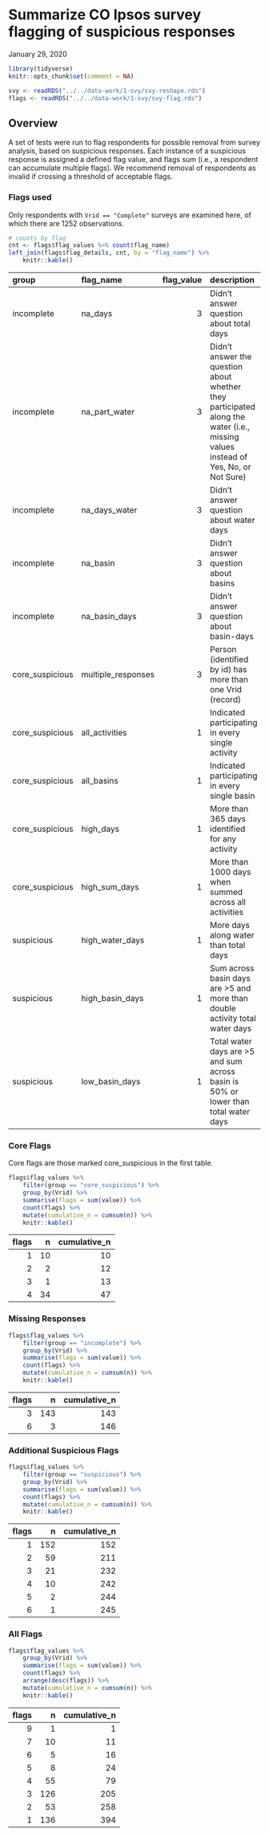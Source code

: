 Summarize CO Ipsos survey flagging of suspicious responses
================
January 29, 2020

``` r
library(tidyverse)
knitr::opts_chunk$set(comment = NA)
```

``` r
svy <- readRDS("../../data-work/1-svy/svy-reshape.rds")
flags <- readRDS("../../data-work/1-svy/svy-flag.rds")
```

## Overview

A set of tests were run to flag respondents for possible removal from
survey analysis, based on suspicious responses. Each instance of a
suspicious response is assigned a defined flag value, and flags sum
(i.e., a respondent can accumulate multiple flags). We recommend removal
of respondents as invalid if crossing a threshold of acceptable flags.

### Flags used

Only respondents with `Vrid == "Complete"` surveys are examined here, of
which there are 1252 observations.

``` r
# counts by flag
cnt <- flags$flag_values %>% count(flag_name)
left_join(flags$flag_details, cnt, by = "flag_name") %>%
    knitr::kable()
```

| group            | flag\_name          | flag\_value | description                                                                                                                       |   n |
| :--------------- | :------------------ | ----------: | :-------------------------------------------------------------------------------------------------------------------------------- | --: |
| incomplete       | na\_days            |           3 | Didn’t answer question about total days                                                                                           |   4 |
| incomplete       | na\_part\_water     |           3 | Didn’t answer the question about whether they participated along the water (i.e., missing values instead of Yes, No, or Not Sure) |  44 |
| incomplete       | na\_days\_water     |           3 | Didn’t answer question about water days                                                                                           |   2 |
| incomplete       | na\_basin           |           3 | Didn’t answer question about basins                                                                                               |  26 |
| incomplete       | na\_basin\_days     |           3 | Didn’t answer question about basin-days                                                                                           |  73 |
| core\_suspicious | multiple\_responses |           3 | Person (identified by id) has more than one Vrid (record)                                                                         |  34 |
| core\_suspicious | all\_activities     |           1 | Indicated participating in every single activity                                                                                  |   5 |
| core\_suspicious | all\_basins         |           1 | Indicated participating in every single basin                                                                                     |   3 |
| core\_suspicious | high\_days          |           1 | More than 365 days identified for any activity                                                                                    |   4 |
| core\_suspicious | high\_sum\_days     |           1 | More than 1000 days when summed across all activities                                                                             |   4 |
| suspicious       | high\_water\_days   |           1 | More days along water than total days                                                                                             |  57 |
| suspicious       | high\_basin\_days   |           1 | Sum across basin days are \>5 and more than double activity total water days                                                      |  31 |
| suspicious       | low\_basin\_days    |           1 | Total water days are \>5 and sum across basin is 50% or lower than total water days                                               | 187 |

### Core Flags

Core flags are those marked core\_suspicious in the first table.

``` r
flags$flag_values %>%
    filter(group == "core_suspicious") %>%
    group_by(Vrid) %>%
    summarise(flags = sum(value)) %>%
    count(flags) %>%
    mutate(cumulative_n = cumsum(n)) %>%
    knitr::kable()
```

| flags |  n | cumulative\_n |
| ----: | -: | ------------: |
|     1 | 10 |            10 |
|     2 |  2 |            12 |
|     3 |  1 |            13 |
|     4 | 34 |            47 |

### Missing Responses

``` r
flags$flag_values %>%
    filter(group == "incomplete") %>%
    group_by(Vrid) %>%
    summarise(flags = sum(value)) %>%
    count(flags) %>%
    mutate(cumulative_n = cumsum(n)) %>%
    knitr::kable()
```

| flags |   n | cumulative\_n |
| ----: | --: | ------------: |
|     3 | 143 |           143 |
|     6 |   3 |           146 |

### Additional Suspicious Flags

``` r
flags$flag_values %>%
    filter(group == "suspicious") %>%
    group_by(Vrid) %>%
    summarise(flags = sum(value)) %>%
    count(flags) %>%
    mutate(cumulative_n = cumsum(n)) %>%
    knitr::kable()
```

| flags |   n | cumulative\_n |
| ----: | --: | ------------: |
|     1 | 152 |           152 |
|     2 |  59 |           211 |
|     3 |  21 |           232 |
|     4 |  10 |           242 |
|     5 |   2 |           244 |
|     6 |   1 |           245 |

### All Flags

``` r
flags$flag_values %>%
    group_by(Vrid) %>%
    summarise(flags = sum(value)) %>%
    count(flags) %>%
    arrange(desc(flags)) %>%
    mutate(cumulative_n = cumsum(n)) %>%
    knitr::kable()
```

| flags |   n | cumulative\_n |
| ----: | --: | ------------: |
|     9 |   1 |             1 |
|     7 |  10 |            11 |
|     6 |   5 |            16 |
|     5 |   8 |            24 |
|     4 |  55 |            79 |
|     3 | 126 |           205 |
|     2 |  53 |           258 |
|     1 | 136 |           394 |
